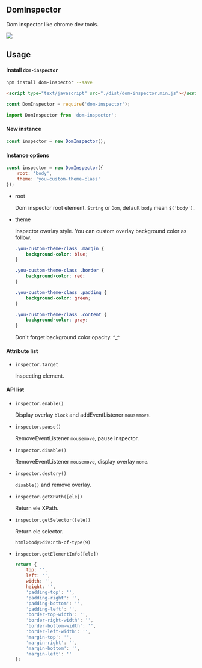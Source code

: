 DomInspector
--------------------------------

Dom inspector like chrome dev tools.

![](http://7xqahl.com1.z0.glb.clouddn.com/dom-inspector.gif)

## Usage

#### Install `dom-inspector`

```bash
npm install dom-inspector --save
```

```html
<script type="text/javascript" src="./dist/dom-inspector.min.js"></script>
```

```js
const DomInspector = require('dom-inspector');
```

```js
import DomInspector from 'dom-inspector';
```

#### New instance

```js
const inspector = new DomInspector();
```

#### Instance options

```js
const inspector = new DomInspector({
	root: 'body',
	theme: 'you-custom-theme-class'
});
```

* root

	Dom inspector root element. `String` or `Dom`, default `body` mean `$('body')`.

* theme

	Inspector overlay style. You can custom overlay background color as follow.

	```css
	.you-custom-theme-class .margin {
		background-color: blue;
	}

	.you-custom-theme-class .border {
		background-color: red;
	}

	.you-custom-theme-class .padding {
		background-color: green;
	}

	.you-custom-theme-class .content {
		background-color: gray;
	}

	```

	Don`t forget background color opacity. ^_^

#### Attribute list

* `inspector.target`

	Inspecting element.

#### API list

* `inspector.enable()`

	Display overlay `block` and addEventListener `mousemove`.

* `inspector.pause()`

	RemoveEventListener `mousemove`, pause inspector.

* `inspector.disable()`

	RemoveEventListener `mousemove`, display overlay `none`.

* `inspector.destory()`

	`disable()` and remove overlay.

* `inspector.getXPath([ele])`

	Return ele XPath.

* `inspector.getSelector([ele])`

	Return ele selector.
	
	`html>body>div:nth-of-type(9)`

* `inspector.getElementInfo([ele])`

	```js
	return {
		top: '',
		left: '',
		width: '',
		height: '',
		'padding-top': '',
		'padding-right': '',
		'padding-bottom': '',
		'padding-left': '',
		'border-top-width': '',
		'border-right-width': '',
		'border-bottom-width': '',
		'border-left-width': '',
		'margin-top': '',
		'margin-right': '',
		'margin-bottom': '',
		'margin-left': ''
	};
	```
